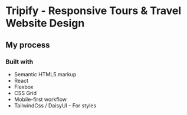 # Tripify - Responsive Tours & Travel Website Design

## My process

### Built with

- Semantic HTML5 markup
- React
- Flexbox
- CSS Grid
- Mobile-first workflow
- TailwindCss / DaisyUI - For styles
